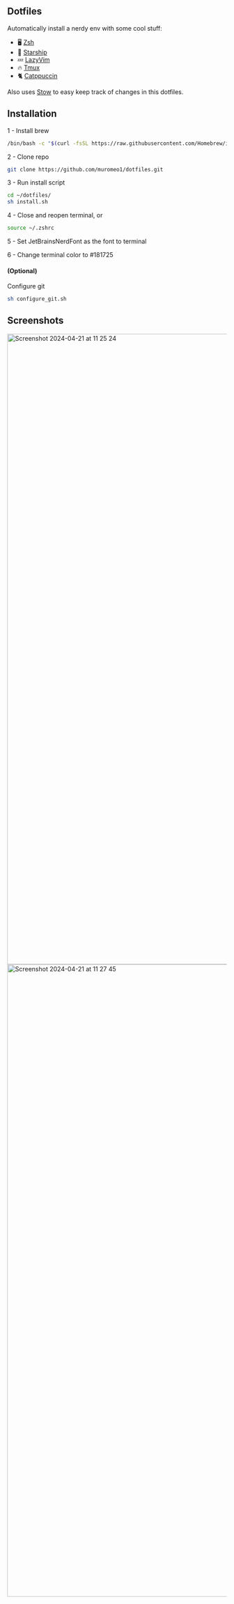 ## Dotfiles

Automatically install a nerdy env with some cool stuff:
- 🖥️ [Zsh](https://www.zsh.org/)
- 🚀 [Starship](https://starship.rs/)
- 💤 [LazyVim](https://www.lazyvim.org/)
- 🔥 [Tmux](https://github.com/tmux/tmux/wiki)
- 🐈 [Catppuccin](https://github.com/catppuccin/catppuccin)

Also uses [Stow](https://www.gnu.org/software/stow/manual/stow.html) to easy keep track of changes in this dotfiles.

## Installation
1 - Install brew
```zsh
/bin/bash -c "$(curl -fsSL https://raw.githubusercontent.com/Homebrew/install/HEAD/install.sh)"
```

2 - Clone repo
```zsh
git clone https://github.com/muromeo1/dotfiles.git
```

3 - Run install script
```zsh
cd ~/dotfiles/
sh install.sh
```

4 - Close and reopen terminal, or
```zsh
source ~/.zshrc
```

5 - Set JetBrainsNerdFont as the font to terminal

6 - Change terminal color to #181725

#### (Optional)

Configure git
```zsh
sh configure_git.sh
```

## Screenshots
<img width="1448" alt="Screenshot 2024-04-21 at 11 25 24" src="https://github.com/muromeo1/dotfiles/assets/22664903/b82e0cdf-12ba-46dd-a94f-2b6e9e10830d">

<img width="1452" alt="Screenshot 2024-04-21 at 11 27 45" src="https://github.com/muromeo1/dotfiles/assets/22664903/8b7dbf6e-8ac8-42c2-a0d8-2047f7f166c2">

